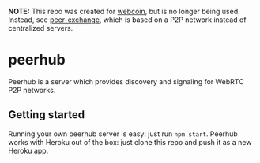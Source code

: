 **NOTE:** This repo was created for [webcoin](https://github.com/mappum/webcoin), but is no longer being used. Instead, see [peer-exchange](https://github.com/mappum/peer-exchange), which is based on a P2P network instead of centralized servers.

peerhub
=======

Peerhub is a server which provides discovery and signaling for WebRTC P2P networks.

Getting started
---------------
Running your own peerhub server is easy: just run `npm start`. Peerhub works with Heroku out of the box: just clone this repo and push it as a new Heroku app.

